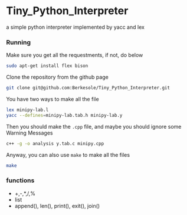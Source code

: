 # Tiny_Python_Interpreter
a simple python interpreter implemented by yacc and lex
### Running
Make sure you get all the requestments, if not, do below 
```bash
sudo apt-get install flex bison
```
Clone the repository from the github page
```bash
git clone git@github.com:Berkesole/Tiny_Python_Interpreter.git
```
You have two ways to make all the file  
```bash
lex minipy-lab.l
yacc --defines=minipy-lab.tab.h minipy-lab.y
```
Then you should make the `.cpp` file, and maybe you should ignore some Warning Messages   
```bash
c++ -g -o analysis y.tab.c minipy.cpp
```
Anyway, you can also use `make` to make all the files 
```bash
make
```
### functions
- +,-,*,/,%
- list
- append(), len(), print(), exit(), join()
